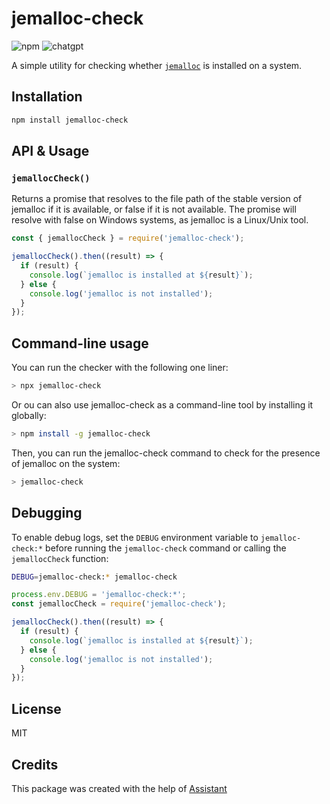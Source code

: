# jemalloc-check

![npm](https://img.shields.io/npm/v/jemalloc-check)
![chatgpt](https://img.shields.io/badge/ChatGPT-Made%20with%20assistant-brightgreen)

A simple utility for checking whether [`jemalloc`](https://github.com/jemalloc/jemalloc) is installed on a system.

## Installation

```bash
npm install jemalloc-check
```

## API & Usage

### `jemallocCheck()`

Returns a promise that resolves to the file path of the stable version of jemalloc if it is available, or false if it is not available. The promise will resolve with false on Windows systems, as jemalloc is a Linux/Unix tool.

```js
const { jemallocCheck } = require('jemalloc-check');

jemallocCheck().then((result) => {
  if (result) {
    console.log(`jemalloc is installed at ${result}`);
  } else {
    console.log('jemalloc is not installed');
  }
});
```

## Command-line usage

You can run the checker with the following one liner:

```bash
> npx jemalloc-check
```

Or ou can also use jemalloc-check as a command-line tool by installing it globally:

```bash
> npm install -g jemalloc-check
```

Then, you can run the jemalloc-check command to check for the presence of jemalloc on the system:

```bash
> jemalloc-check
```

## Debugging

To enable debug logs, set the `DEBUG` environment variable to `jemalloc-check:*` before running the `jemalloc-check` command or calling the `jemallocCheck` function:

```bash
DEBUG=jemalloc-check:* jemalloc-check
```

```js
process.env.DEBUG = 'jemalloc-check:*';
const jemallocCheck = require('jemalloc-check');

jemallocCheck().then((result) => {
  if (result) {
    console.log(`jemalloc is installed at ${result}`);
  } else {
    console.log('jemalloc is not installed');
  }
});
```


## License

MIT

## Credits

This package was created with the help of [Assistant](https://openai.com/blog/assistant/)
